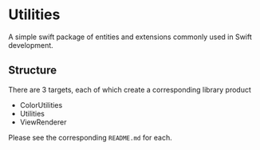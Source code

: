 # Utilities

A simple swift package of entities and extensions commonly used in Swift development.

## Structure

There are 3 targets, each of which create a corresponding library product

- ColorUtilities
- Utilities
- ViewRenderer

Please see the corresponding `README.md` for each.
